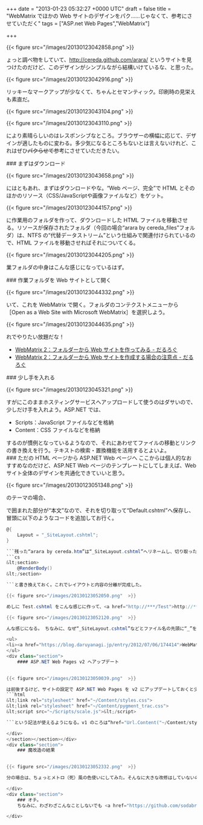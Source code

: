 
+++
date = "2013-01-23 05:32:27 +0000 UTC"
draft = false
title = "WebMatrix でほかの Web サイトのデザインをパク……じゃなくて、参考にさせていただく"
tags = ["ASP.net Web Pages","WebMatrix"]

+++


{{< figure src="/images/20130123042858.png"  >}}

ょっと調べ物をしていて、<a href="http://cereda.github.com/arara/">http://cereda.github.com/arara/</a> というサイトを見つけたのだけど、このデザインがシンプルながら結構いけているな、と思った。

{{< figure src="/images/20130123042916.png"  >}}

リッキーなマークアップが少なくて、ちゃんとセマンティック。印刷時の見栄えも素直だ。

{{< figure src="/images/20130123043104.png"  >}}

{{< figure src="/images/20130123043110.png"  >}}

により素晴らしいのはレスポンシブなところ。ブラウザーの横幅に応じて、デザインが適したものに変わる。多少気になるところもないとは言えないけれど、これはぜひ<del>パクらせて</del>参考にさせていただきたい。

<div class="section">
    ### まずはダウンロード
    

{{< figure src="/images/20130123043658.png"  >}}

にはともあれ、まずはダウンロードやな。“Web ページ、完全”で HTML とそのほかのリソース（CSS/JavaScriptや画像ファイルなど）をゲット。

{{< figure src="/images/20130123044157.png"  >}}

に作業用のフォルダを作って、ダウンロードした HTML ファイルを移動させる。リソースが保存されたフォルダ（今回の場合“arara by cereda_files”フォルダ）は、NTFS の“代替データストリーム”という仕組みで関連付けられているので、HTML ファイルを移動させればそれについてくる。

{{< figure src="/images/20130123044205.png"  >}}

業フォルダの中身はこんな感じになっているはず。

</div>
<div class="section">
    ### 作業フォルダを Web サイトとして開く
    

{{< figure src="/images/20130123044332.png"  >}}

いて、これを WebMatrix で開く。フォルダのコンテクストメニューから［Open as a Web Site with Microsoft WebMatrix］を選択しよう。

{{< figure src="/images/20130123044635.png"  >}}

れでやりたい放題だな！

<ul>
<li><a href="https://blog.daruyanagi.jp/entry/2012/12/07/125835">WebMatrix 2：フォルダーから Web サイトを作ってみる - だるろぐ</a></li>
<li><a href="https://blog.daruyanagi.jp/entry/2012/12/24/185100">WebMatrix 2：フォルダーから Web サイトを作成する場合の注意点 - だるろぐ</a></li>
</ul>
</div>
<div class="section">
    ### 少し手を入れる
    

{{< figure src="/images/20130123045321.png"  >}}

すがにこのままホスティングサービスへアップロードして使うのはダサいので、少しだけ手を入れよう。ASP.NET では、

<ul>
<li>Scripts：JavaScript ファイルなどを格納</li>
<li>Content：CSS ファイルなどを格納</li>
</ul>するのが慣例となっているようなので、それにあわせてファイルの移動とリンクの書き換えを行う。テキストの検索・置換機能を活用するとよいよ。

</div>
<div class="section">
    ### ただの HTML ページから ASP.NET Web ページへ
    ここからは個人的なおすすめなのだけど、ASP.NET Web ページのテンプレートにしてしまえば、Web サイト全体のデザインを共通化できていいと思う。

{{< figure src="/images/20130123051348.png"  >}}

のテーマの場合、<section> で囲まれた部分が“本文”なので、それを切り取って“Default.cshtml”へ保存し、冒頭に以下のようなコードを追加してお行く。
```cs
@{
    Layout = "_SiteLayout.cshtml";
}

```残った“arara by cereda.htm”は“_SiteLayout.cshtml”へリネームし、切り取った <section> の中身を
```cs
&lt;section>
    @RenderBody()
&lt;/section>

```と書き換えておく。これでレイアウトと内容の分離が完成した。

{{< figure src="/images/20130123052050.png"  >}}

めしに Test.cshtml をこんな感じに作って、<a href="http://***/Test">http://***/Test</a> を表示させれば、

{{< figure src="/images/20130123052120.png"  >}}

んな感じになる。 ちなみに、なぜ“_SiteLayout.cshtml”などとファイル名の先頭に“_”を入れているのかについては、以下のリンクを参考にされたい。

<ul>
<li><a href="https://blog.daruyanagi.jp/entry/2012/07/06/174414">WebMatrix のルーティング - だるろぐ</a></li>
</ul>
<div class="section">
    #### ASP.NET Web Pages v2 へアップデート
    

{{< figure src="/images/20130123050039.png"  >}}

は前後するけど、サイトの設定で ASP.NET Web Pages を v2 にアップデートしておくと少し幸せになれる。たとえば、
```html
&lt;link rel="stylesheet" href="~/Content/styles.css">
&lt;link rel="stylesheet" href="~/Content/pygment_trac.css">
&lt;script src="~/Scripts/scale.js">&lt;/script>

```という記法が使えるようになる。v1 のころは“href="Url.Content("~/Content/styles.css")"”と書いていたと思うのだけど、v2 では“Url.Content()”が省略できるようになっているんだね。“~（チルダ）”は Web サイトのルートを表す。たとえば、ルートが <a href="http://sample.com/sample/">http://sample.com/sample/</a> だったら、~/Content/styles.css は <a href="http://sample.com/sample/Content/styles.css">http://sample.com/sample/Content/styles.css</a> になる。

</div>
</section></section></div>
<div class="section">
    ### 魔改造の結果
    

{{< figure src="/images/20130123052332.png"  >}}

分の場合は、ちょっとメトロ（死）風の色使いにしてみた。そんなに大きな改修はしていないのだけど、オリジナルとはまったく雰囲気が違うでしょ？

</div>
<div class="section">
    ### オチ。
    ちなみに、わざわざこんなことしないでも <a href="https://github.com/sodabrew/theme-dinky">GitHub - sodabrew/theme-dinky: The Dinky theme for GitHub pages, ported to Jekyll Bootstrap.</a> でテーマファイルは配布されている。使わせてもらう場合は、クレジットぐらい掲載するといいんじゃないかな。

</div>

